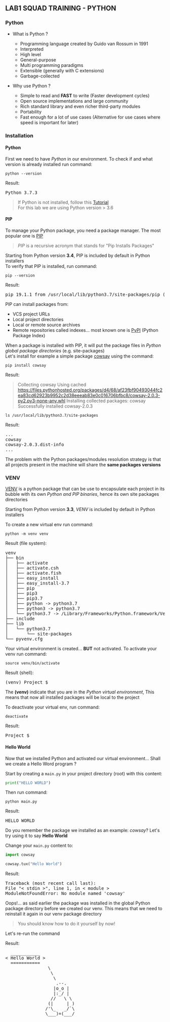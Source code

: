 LAB1 SQUAD TRAINING - PYTHON
---

### Python

* What is Python ?  
    - Programming language created by Guido van Rossum in 1991
    - Interpreted
    - High level
    - General-purpose
    - Multi programming paradigms
    - Extensible (generally with C extensions)
    - Garbage-collected

* Why use Python ?  
    - Simple to read and **FAST** to write (Faster development cycles)
    - Open source implementations and large community
    - Rich standard library and even richer third-party modules
    - Portability
    - Fast enough for a lot of use cases (Alternative for use cases where speed is important for later)

### Installation

#### Python
First we need to have _Python_ in our environment.
To check if and what version is already installed run command:

```shell script
python --version
```

Result: 
<pre>
Python 3.7.3
</pre>

> If Python is not installed, follow this [Tutorial](https://realpython.com/installing-python/)  
> For this lab we are using Python version > 3.6 

#### PIP
To manage your Python package, you need a package manager. The most popular one is [PIP](https://pip.pypa.io/en/stable/)

> _PIP_ is a recursive acronym that stands for "Pip Installs Packages"

Starting from Python version **3.4**, PIP is included by default in Python installers  
To verify that PIP is installed, run command:

```shell script
pip --version
```

Result: 
<pre>
pip 19.1.1 from /usr/local/lib/python3.7/site-packages/pip (python 3.7)
</pre>

PIP can install packages from:  
- VCS project URLs
- Local project directories
- Local or remote source archives
- Remote repositories called indexes... most known one is [PyPI](https://pypi.org/) (Python Package Index)

When a package is installed with PIP, it will put the package files in _Python global package directories_ (e.g. site-packages)  
Let's install for example a simple package [cowsay](https://pypi.org/project/cowsay/) using the command: 

```shell script
pip install cowsay
```

Result:
> Collecting cowsay
> Using cached https://files.pythonhosted.org/packages/d4/68/af23fbf90493044fc2ea83cd62923b9952c2d38eeeab83e0c016706bfbc8/cowsay-2.0.3-py2.py3-none-any.whl
> Installing collected packages: cowsay
> Successfully installed cowsay-2.0.3

```shell script
ls /usr/local/lib/python3.7/site-packages
```

Result:
<pre>
...
cowsay
cowsay-2.0.3.dist-info
...
</pre>

The problem with the Python packages/modules resolution strategy is that all projects present in the machine will share the **same packages versions**

### VENV

[VENV](https://docs.python.org/3/library/venv.html) is a python package that can be use to encapsulate each project in its bubble
with its own _Python and PIP binaries_, hence its own site packages directories

Starting from Python version **3.3**, _VENV_ is included by default in Python installers

To create a new virtual env run command:

```shell script
python -m venv venv
```

Result (file system):
<pre>
venv
├── bin
│   ├── activate
│   ├── activate.csh
│   ├── activate.fish
│   ├── easy_install
│   ├── easy_install-3.7
│   ├── pip
│   ├── pip3
│   ├── pip3.7
│   ├── python -> python3.7
│   ├── python3 -> python3.7
│   └── python3.7 -> /Library/Frameworks/Python.framework/Versions/3.7/bin/python3.7
├── include
├── lib
│   └── python3.7
│       └── site-packages
└── pyvenv.cfg
</pre>

Your virtual environment is created... **BUT** not activated. To activate your venv run command:

```shell script
source venv/bin/activate
```

Result (shell):

<pre>
(venv) Project $
</pre>

The **(venv)** indicate that you are in the _Python virtual environment_, This means that now all installed packages will be local to the project

To deactivate your virtual env, run command:

```shell script
deactivate
```

Result:
<pre>
Project $
</pre>

#### Hello World

Now that we installed Python and activated our virtual environment... Shall we create a Hello Word program ?

Start by creating a ``main.py`` in your project directory (root) with this content:

```python
print("HELLO WORLD")
```

Then run command:

```shell script
python main.py
```

Result:

<pre>
HELLO WORLD
</pre>

Do you remember the package we installed as an example: _cowsay_? Let's try using it to say **Hello World**

Change your ``main.py`` content to:

```python
import cowsay

cowsay.tux("Hello World")
```

Result:
<pre>
Traceback (most recent call last):
File "< stdin >", line 1, in < module >
ModuleNotFoundError: No module named 'cowsay'
</pre>

Oops!... as said earlier the package was installed in the global Python package directory before we created our venv. This means that we need to reinstall it again in our venv package directory

> You should know how to do it yourself by now!

Let's re-run the command 

Result:

<pre>
  ___________
< Hello World >
  ===========
                \
                 \
                  \            
                   .--.
                  |o_o |
                  |:_/ |
                 //   \ \
                (|     | )
               /'\_   _/`\
               \___)=(___/
              
</pre>
